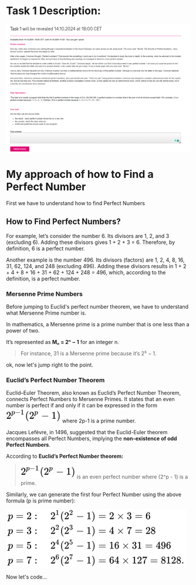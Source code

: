 # Task 1 Description:

![Task Screenshot of the Description](./images/TaskDescription.png)

# My approach of how to Find a Perfect Number

First we have to understand how to find Perfect Numbers

## How to Find Perfect Numbers?

For example, let’s consider the number 6. Its divisors are 1, 2, and 3 (excluding 6). Adding these divisors gives 1 + 2 + 3 = 6. Therefore, by definition, 6 is a perfect number.

Another example is the number 496. Its divisors (factors) are 1, 2, 4, 8, 16, 31, 62, 124, and 248 (excluding 496). Adding these divisors results in 1 + 2 + 4 + 8 + 16 + 31 + 62 + 124 + 248 = 496, which, according to the definition, is a perfect number.

### Mersenne Prime Numbers

Before jumping to Euclid's perfect number theorem, we have to understand what Mersenne Prime number is.

In mathematics, a Mersenne prime is a prime number that is one less than a power of two.

It’s represented as **Mₙ = 2ⁿ − 1** for an integer n.

> For instance, 31 is a Mersenne prime because it’s 2⁵ − 1.

ok, now let's jump right to the point.

### Euclid’s Perfect Number Theorem

Euclid–Euler Theorem, also known as Euclid’s Perfect Number Theorem, connects Perfect Numbers to Mersenne Primes. It states that an even number is perfect if and only if it can be expressed in the form ![Perfect Number Formula](./images/formula.svg) where 2p-1 is a prime number.

Jacques Lefèvre, in 1496, suggested that the Euclid-Euler theorem encompasses all Perfect Numbers, implying the **non-existence of odd Perfect Numbers**.

According to **Euclid’s Perfect Number theorem:**

> ![Perfect Number Formula](./images/formula.svg) is an even perfect number where \(2^p - 1\) is a prime.

Similarly, we can generate the first four Perfect Number using the above formula (p is prime number):

![Perfect Number Algorithm](./images/example.svg)

Now let's code...
